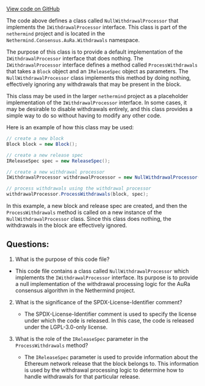 [View code on GitHub](https://github.com/nethermindeth/nethermind/Nethermind.Consensus.AuRa/Withdrawals/NullWithdrawalProcessor.cs)

The code above defines a class called `NullWithdrawalProcessor` that implements the `IWithdrawalProcessor` interface. This class is part of the `nethermind` project and is located in the `Nethermind.Consensus.AuRa.Withdrawals` namespace.

The purpose of this class is to provide a default implementation of the `IWithdrawalProcessor` interface that does nothing. The `IWithdrawalProcessor` interface defines a method called `ProcessWithdrawals` that takes a `Block` object and an `IReleaseSpec` object as parameters. The `NullWithdrawalProcessor` class implements this method by doing nothing, effectively ignoring any withdrawals that may be present in the block.

This class may be used in the larger `nethermind` project as a placeholder implementation of the `IWithdrawalProcessor` interface. In some cases, it may be desirable to disable withdrawals entirely, and this class provides a simple way to do so without having to modify any other code.

Here is an example of how this class may be used:

```csharp
// create a new block
Block block = new Block();

// create a new release spec
IReleaseSpec spec = new ReleaseSpec();

// create a new withdrawal processor
IWithdrawalProcessor withdrawalProcessor = new NullWithdrawalProcessor();

// process withdrawals using the withdrawal processor
withdrawalProcessor.ProcessWithdrawals(block, spec);
```

In this example, a new block and release spec are created, and then the `ProcessWithdrawals` method is called on a new instance of the `NullWithdrawalProcessor` class. Since this class does nothing, the withdrawals in the block are effectively ignored.
## Questions: 
 1. What is the purpose of this code file?
   - This code file contains a class called `NullWithdrawalProcessor` which implements the `IWithdrawalProcessor` interface. Its purpose is to provide a null implementation of the withdrawal processing logic for the AuRa consensus algorithm in the Nethermind project.

2. What is the significance of the SPDX-License-Identifier comment?
   - The SPDX-License-Identifier comment is used to specify the license under which the code is released. In this case, the code is released under the LGPL-3.0-only license.

3. What is the role of the `IReleaseSpec` parameter in the `ProcessWithdrawals` method?
   - The `IReleaseSpec` parameter is used to provide information about the Ethereum network release that the block belongs to. This information is used by the withdrawal processing logic to determine how to handle withdrawals for that particular release.